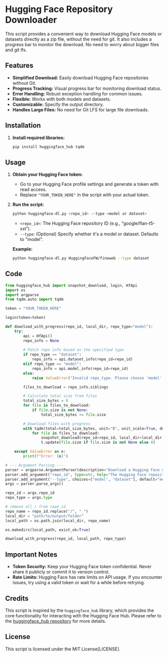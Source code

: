 # Hugging Face Repository Downloader

This script provides a convenient way to download Hugging Face models or datasets directly as a zip file, without the need for git. It also includes a progress bar to monitor the download. No need to worry about bigger files and git lfs.

## Features

- **Simplified Download:** Easily download Hugging Face repositories without Git.
- **Progress Tracking:** Visual progress bar for monitoring download status.
- **Error Handling:** Robust exception handling for common issues.
- **Flexible:** Works with both models and datasets.
- **Customizable:** Specify the output directory.
- **Handles Large Files:**  No need for Git LFS for large file downloads.

## Installation

1. **Install required libraries:**
   ```bash
   pip install huggingface_hub tqdm
   ```

## Usage

1. **Obtain your Hugging Face token:**
   - Go to your Hugging Face profile settings and generate a token with read access.
   - Replace `"YOUR_TOKEN_HERE"` in the script with your actual token.

2. **Run the script:**
   ```bash
   python huggingface-dl.py <repo_id> --type <model or dataset>
   ```

   - `<repo_id>`: The Hugging Face repository ID (e.g., "google/flan-t5-xxl").
   - `--type`: (Optional) Specify whether it's a model or dataset. Defaults to "model".

   **Example:**
   ```bash
   python huggingface-dl.py HuggingFaceFW/fineweb --type dataset
   ```

## Code

```python
from huggingface_hub import snapshot_download, login, HfApi
import os
import argparse
from tqdm.auto import tqdm

token = "YOUR_TOKEN_HERE"

login(token=token)

def download_with_progress(repo_id, local_dir, repo_type="model"):
    try:
        api = HfApi()
        repo_info = None
        
        # Fetch repo info based on the specified type
        if repo_type == "dataset":
            repo_info = api.dataset_info(repo_id=repo_id)
        elif repo_type == "model":
            repo_info = api.model_info(repo_id=repo_id)
        else:
            raise ValueError("Invalid repo_type. Please choose 'model' or 'dataset'.")

        files_to_download = repo_info.siblings

        # Calculate total size from files
        total_size_bytes = 0
        for file in files_to_download:
            if file.size is not None:
                total_size_bytes += file.size

        # Download files with progress
        with tqdm(total=total_size_bytes, unit="B", unit_scale=True, desc="Downloading") as t:
            for file in files_to_download:
                snapshot_download(repo_id=repo_id, local_dir=local_dir, repo_type=repo_type, local_dir_use_symlinks=False, allow_patterns=[file.rfilename])
                t.update(file.size if file.size is not None else 0)

    except ValueError as e:
        print(f"Error: {e}")

# --- Argument Parsing ---
parser = argparse.ArgumentParser(description="Download a Hugging Face model or dataset as a zip.")
parser.add_argument("repo_id", type=str, help="The Hugging Face repository ID (e.g., 'google/flan-t5-xxl')")
parser.add_argument("--type", choices=["model", "dataset"], default="model", help="The type of repository (model or dataset)")
args = parser.parse_args()

repo_id = args.repo_id
repo_type = args.type

# remove all / from repo_id
repo_name = repo_id.replace("/", "_")
local_dir = "path/to/output/folder"
local_path = os.path.join(local_dir, repo_name)

os.makedirs(local_path, exist_ok=True)

download_with_progress(repo_id, local_path, repo_type)

```

## Important Notes

- **Token Security:** Keep your Hugging Face token confidential. Never share it publicly or commit it to version control.
- **Rate Limits:** Hugging Face has rate limits on API usage. If you encounter issues, try using a valid token or wait for a while before retrying.

## Credits

This script is inspired by the `huggingface_hub` library, which provides the core functionality for interacting with the Hugging Face Hub. Please refer to the [huggingface_hub repository](https://github.com/huggingface/huggingface_hub) for more details.

## License

This script is licensed under the MIT License[LICENSE].
```

